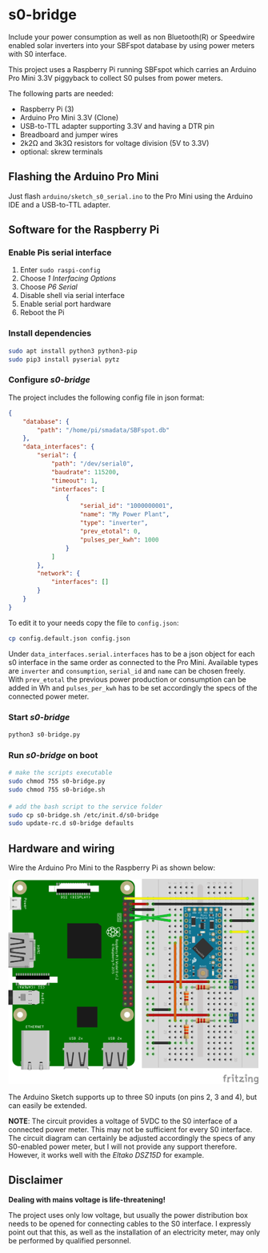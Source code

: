 # s0-bridge

Include your power consumption as well as non Bluetooth(R) or Speedwire enabled solar inverters into your SBFspot database by using power meters with S0 interface.

This project uses a Raspberry Pi running SBFspot which carries an Arduino Pro Mini 3.3V piggyback to collect S0 pulses from power meters.

The following parts are needed:

* Raspberry Pi (3)
* Arduino Pro Mini 3.3V (Clone)
* USB-to-TTL adapter supporting 3.3V and having a DTR pin 
* Breadboard and jumper wires
* 2k2Ω and 3k3Ω resistors for voltage division (5V to 3.3V)
* optional: skrew terminals

## Flashing the Arduino Pro Mini

Just flash `arduino/sketch_s0_serial.ino` to the Pro Mini using the Arduino IDE and a USB-to-TTL adapter.

## Software for the Raspberry Pi

### Enable Pis serial interface
 
 1. Enter `sudo raspi-config`
 1. Choose _1 Interfacing Options_
 1. Choose _P6 Serial_
 1. Disable shell via serial interface
 1. Enable serial port hardware
 1. Reboot the Pi

### Install dependencies

```bash
sudo apt install python3 python3-pip
sudo pip3 install pyserial pytz
``` 

### Configure _s0-bridge_

The project includes the following config file in json format:

```json
{
	"database": {
		"path": "/home/pi/smadata/SBFspot.db"
	},
	"data_interfaces": {
		"serial": {
			"path": "/dev/serial0",
			"baudrate": 115200,
			"timeout": 1,
			"interfaces": [
				{
					"serial_id": "1000000001",
					"name": "My Power Plant",
					"type": "inverter",
					"prev_etotal": 0,
					"pulses_per_kwh": 1000
				}
			]
		},
		"network": {
			"interfaces": []
		}
	}
}
```

To edit it to your needs copy the file to `config.json`:

```bash
cp config.default.json config.json
```

Under `data_interfaces.serial.interfaces` has to be a json object for each s0 interface in the same order as connected to the Pro Mini. Available types are `inverter` and `consumption`, `serial_id` and `name` can be chosen freely. With `prev_etotal` the previous power production or consumption can be added in Wh and `pulses_per_kwh` has to be set accordingly the specs of the connected power meter.

### Start _s0-bridge_

```python
python3 s0-bridge.py
```

### Run _s0-bridge_ on boot

```bash
# make the scripts executable
sudo chmod 755 s0-bridge.py
sudo chmod 755 s0-bridge.sh

# add the bash script to the service folder
sudo cp s0-bridge.sh /etc/init.d/s0-bridge
sudo update-rc.d s0-bridge defaults
``` 

## Hardware and wiring

Wire the Arduino Pro Mini to the Raspberry Pi as shown below:

<img src="arduino/s0-bridge_breadboard.png?raw=true" alt="Arduino Pro Mini 3.3V breadboard"  width="500">

The Arduino Sketch supports up to three S0 inputs (on pins 2, 3 and 4), but can easily be extended.

**NOTE**: The circuit provides a voltage of 5VDC to the S0 interface of a connected power meter. This may not be sufficient for every S0 interface. The circuit diagram can certainly be adjusted accordingly the specs of any S0-enabled power meter, but I will not provide any support therefore. However, it works well with the _Eltako DSZ15D_ for example.

## Disclaimer 

**Dealing with mains voltage is life-threatening!** 

The project uses only low voltage, but usually the power distribution box needs to be opened for connecting cables to the S0 interface. I expressly point out that this, as well as the installation of an electricity meter, may only be performed by qualified personnel.

